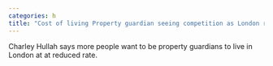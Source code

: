 ```yaml
---
categories: h
title: "Cost of living Property guardian seeing competition as London rents rise"
---
```

Charley Hullah says more people want to be property guardians to live in London at at reduced rate.
